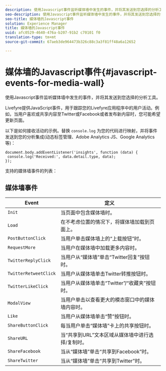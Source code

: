 ```yaml
---
description: 使用Javascript事件监听媒体墙中发生的事件，并将其发送到您选择的分析工具。
seo-description: 使用Javascript事件监听媒体墙中发生的事件，并将其发送到您选择的分析工具。
seo-title: 媒体墙的Javascript事件
solution: Experience Manager
title: 媒体墙的Javascript事件
uuid: afc0529-4640-476a-b207-91b2 c70101 f0
translation-type: tm+mt
source-git-commit: 67aeb3de964473b326c88c3a3f81ff48a6a12652

---
```



# 媒体墙的Javascript事件{#javascript-events-for-media-wall}

使用Javascript事件监听媒体墙中发生的事件，并将其发送到您选择的分析工具。

Livefyre提供JavaScript事件，用于跟踪您的Livefyre应用程序中的用户活动。例如，当用户喜欢或共享内容至Twitter或Facebook或者发布新内容时，您可能希望更新页面。

以下是如何接收活动的示例。替换 `console.log` 为您的代码进行映射，并将事件发送到您的分析集成(动态标签管理、Adobe Analytics JS、Google Analytics等)：

```
document.body.addEventListener('insights', function (data) { 
 console.log('Received:', data.detail.type, data); 
});
```

支持的媒体墙事件的列表：

## 媒体墙事件

| Event | 定义 |
|---|---|
| `Init` | 当页面中包含媒体墙时。 |
| `Load` | 在不考虑位置的情况下，将媒体墙加载到页面上。 |
| `PostButtonClick` | 当用户单击媒体墙上的“上载按钮”时。 |
| `RequestMore` | 当用户在媒体墙中加载更多内容时。 |
| `TwitterReplyClick` | 当用户从“媒体墙”单击“Twitter回复”按钮时。 |
| `TwitterRetweetClick` | 当用户从媒体墙单击Twitter转推按钮时。 |
| `TwitterLikeClick` | 当用户从媒体墙单击“Twitter”/“收藏夹”按钮时。 |
| `ModalView` | 当用户单击以查看更大的模态窗口中的媒体墙内容时。 |
| `Like` | 当用户从媒体墙单击“赞”按钮时。 |
| `ShareButtonClick` | 每当用户单击“媒体墙”卡上的共享按钮时。 |
| `ShareURL` | 当“共享到URL”文本区域从媒体墙中进行选择/复制时。 |
| `ShareFacebook` | 当从“媒体墙”单击“共享到Facebook”时。 |
| `ShareTwitter` | 当从“媒体墙”单击“共享到Twitter”时。 |
